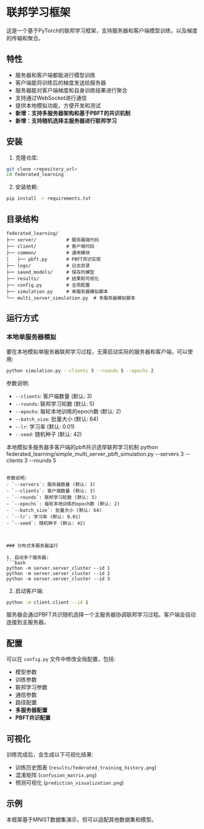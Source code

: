 # 联邦学习框架

这是一个基于PyTorch的联邦学习框架，支持服务器和客户端模型训练，以及梯度的传输和聚合。

## 特性

- 服务器和客户端都能进行模型训练
- 客户端能将训练后的梯度发送给服务器
- 服务器能对客户端梯度和自身训练结果进行聚合
- 支持通过WebSocket进行通信
- 提供本地模拟功能，方便开发和测试
- **新增：支持多服务器架构和基于PBFT的共识机制**
- **新增：支持随机选择主服务器进行联邦学习**

## 安装

1. 克隆仓库:
```bash
git clone <repository_url>
cd federated_learning
```

2. 安装依赖:
```bash
pip install -r requirements.txt
```

## 目录结构

```
federated_learning/
├── server/           # 服务器端代码
├── client/           # 客户端代码
├── common/           # 通用模块
│   ├── pbft.py       # PBFT共识实现
├── logs/             # 日志目录
├── saved_models/     # 保存的模型
├── results/          # 结果和可视化
├── config.py         # 全局配置
├── simulation.py     # 单服务器模拟脚本
└── multi_server_simulation.py  # 多服务器模拟脚本
```

## 运行方式

### 本地单服务器模拟

要在本地模拟单服务器联邦学习过程，无需启动实际的服务器和客户端，可以使用:

```bash
python simulation.py --clients 3 --rounds 5 --epochs 2
```

参数说明:
- `--clients`: 客户端数量 (默认: 3)
- `--rounds`: 联邦学习轮数 (默认: 5)
- `--epochs`: 每轮本地训练的epoch数 (默认: 2)
- `--batch_size`: 批量大小 (默认: 64)
- `--lr`: 学习率 (默认: 0.01)
- `--seed`: 随机种子 (默认: 42)


本地模拟多服务器多客户端的pbft共识选举联邦学习机制
python federated_learning/simple_multi_server_pbft_simulation.py --servers 3 --clients 3 --rounds 5
```

参数说明:
- `--servers`: 服务器数量 (默认: 3)
- `--clients`: 客户端数量 (默认: 3)
- `--rounds`: 联邦学习轮数 (默认: 5)
- `--epochs`: 每轮本地训练的epoch数 (默认: 2)
- `--batch_size`: 批量大小 (默认: 64)
- `--lr`: 学习率 (默认: 0.01)
- `--seed`: 随机种子 (默认: 42)



### 分布式多服务器运行

1. 启动多个服务器:
```bash
python -m server.server_cluster --id 1
python -m server.server_cluster --id 2
python -m server.server_cluster --id 3
```

2. 启动客户端:
```bash
python -m client.client --id 1
```

服务器会通过PBFT共识随机选择一个主服务器协调联邦学习过程。客户端会自动连接到主服务器。

## 配置

可以在 `config.py` 文件中修改全局配置，包括:

- 模型参数
- 训练参数
- 联邦学习参数
- 通信参数
- 路径配置
- **多服务器配置**
- **PBFT共识配置**

## 可视化

训练完成后，会生成以下可视化结果:

- 训练历史图表 (`results/federated_training_history.png`)
- 混淆矩阵 (`confusion_matrix.png`)
- 预测可视化 (`prediction_visualization.png`)

## 示例

本框架基于MNIST数据集演示，但可以适配其他数据集和模型。 